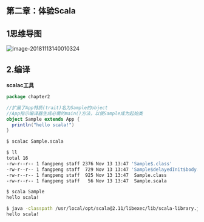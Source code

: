 ## 第二章：体验Scala

## 1思维导图

![image-20181113140010324](https://ws1.sinaimg.cn/large/006tNbRwly1fx6ebfbnpej314s0jewhj.jpg)

## 2.编译

**scalac工具**

```scala
package chapter2

//扩展了App特质(trait)名为Sample的object
//App指示编译器生成必需的main()方法，以使Sample成为起始类
object Sample extends App {
  println("hello scala!")
}

```

```bash
$ scalac Sample.scala 

$ ll
total 16
-rw-r--r-- 1 fangpeng staff 2376 Nov 13 13:47 'Sample$.class'
-rw-r--r-- 1 fangpeng staff  729 Nov 13 13:47 'Sample$delayedInit$body.class'
-rw-r--r-- 1 fangpeng staff  925 Nov 13 13:47  Sample.class
-rw-r--r-- 1 fangpeng staff   56 Nov 13 13:47  Sample.scala

$ scala Sample       
hello scala!

$ java -classpath /usr/local/opt/scala@2.11/libexec/lib/scala-library.jar:. Sample                                    
hello scala!
```

